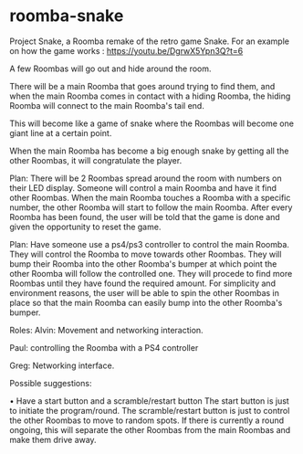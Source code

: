 # roomba-snake
Project Snake, a Roomba remake of the retro game Snake.
For an example on how the game works : https://youtu.be/DgrwX5Ypn3Q?t=6

A few Roombas will go out and hide around the room.

There will be a main Roomba that goes around trying to find them, and when the main Roomba comes in contact with a hiding Roomba, the hiding Roomba will connect to the main Roomba's tail end.

This will become like a game of snake where the Roombas will become one giant line at a certain point.

When the main Roomba has become a big enough snake by getting all the other Roombas, it will congratulate the player. 

Plan:
There will be 2 Roombas spread around the room with numbers on their LED display.
Someone will control a main Roomba and have it find other Roombas.
When the main Roomba touches a Roomba with a specific number, the other Roomba will start to follow the main Roomba.
After every Roomba has been found, the user will be told that the game is done and given the opportunity to reset the game.


Plan:
Have someone use a ps4/ps3 controller to control the main Roomba.
They will control the Roomba to move towards other Roombas. They will bump their Roomba into the other Roomba's bumper at which point the other Roomba will follow the controlled one. They will procede to find more Roombas until they have found the required amount.
For simplicity and environment reasons, the user will be able to spin the other Roombas in place so that the main Roomba can easily bump into the other Roomba's bumper.

Roles:
Alvin: Movement and networking interaction.

Paul: controlling the Roomba with a PS4 controller

Greg: Networking interface.


Possible suggestions:

•	Have a start button and a scramble/restart button
The start button is just to initiate the program/round.
The scramble/restart button is just to control the other Roombas to move to random spots. If there is currently a round ongoing, this will separate the other Roombas from the main Roombas and make them drive away.


